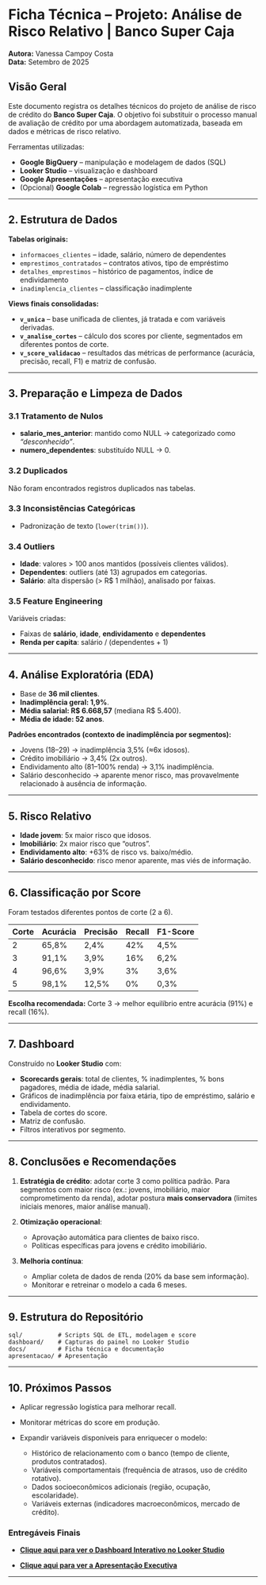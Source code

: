 # Ficha Técnica – Projeto: Análise de Risco Relativo | Banco Super Caja

**Autora:** Vanessa Campoy Costa  
**Data:** Setembro de 2025  

## Visão Geral

Este documento registra os detalhes técnicos do projeto de análise de risco de crédito do **Banco Super Caja**. O objetivo foi substituir o processo manual de avaliação de crédito por uma abordagem automatizada, baseada em dados e métricas de risco relativo.

Ferramentas utilizadas:

* **Google BigQuery** – manipulação e modelagem de dados (SQL)
* **Looker Studio** – visualização e dashboard
* **Google Apresentações** – apresentação executiva
* (Opcional) **Google Colab** – regressão logística em Python

---

## 2. Estrutura de Dados

**Tabelas originais:**

* `informacoes_clientes` – idade, salário, número de dependentes
* `emprestimos_contratados` – contratos ativos, tipo de empréstimo
* `detalhes_emprestimos` – histórico de pagamentos, índice de endividamento
* `inadimplencia_clientes` – classificação inadimplente

**Views finais consolidadas:**

* **`v_unica`** – base unificada de clientes, já tratada e com variáveis derivadas.
* **`v_analise_cortes`** – cálculo dos scores por cliente, segmentados em diferentes pontos de corte.
* **`v_score_validacao`** – resultados das métricas de performance (acurácia, precisão, recall, F1) e matriz de confusão.

---

## 3. Preparação e Limpeza de Dados

### 3.1 Tratamento de Nulos

* **salario\_mes\_anterior**: mantido como NULL → categorizado como *“desconhecido”*.
* **numero\_dependentes**: substituído NULL → 0.

### 3.2 Duplicados

Não foram encontrados registros duplicados nas tabelas.

### 3.3 Inconsistências Categóricas

* Padronização de texto (`lower(trim())`).

### 3.4 Outliers

* **Idade**: valores > 100 anos mantidos (possíveis clientes válidos).
* **Dependentes**: outliers (até 13) agrupados em categorias.
* **Salário**: alta dispersão (> R\$ 1 milhão), analisado por faixas.

### 3.5 Feature Engineering

Variáveis criadas:

* Faixas de **salário**, **idade**, **endividamento** e **dependentes**
* **Renda per capita**: salário / (dependentes + 1)

---

## 4. Análise Exploratória (EDA)

* Base de **36 mil clientes**.
* **Inadimplência geral: 1,9%**.
* **Média salarial: R\$ 6.668,57** (mediana R\$ 5.400).
* **Média de idade: 52 anos**.

**Padrões encontrados (contexto de inadimplência por segmentos):**

* Jovens (18–29) → inadimplência 3,5% (≈6x idosos).
* Crédito imobiliário → 3,4% (2x outros).
* Endividamento alto (81–100% renda) → 3,1% inadimplência.
* Salário desconhecido → aparente menor risco, mas provavelmente relacionado à ausência de informação.

---

## 5. Risco Relativo

* **Idade jovem**: 5x maior risco que idosos.
* **Imobiliário**: 2x maior risco que “outros”.
* **Endividamento alto**: +63% de risco vs. baixo/médio.
* **Salário desconhecido**: risco menor aparente, mas viés de informação.

---

## 6. Classificação por Score

Foram testados diferentes pontos de corte (2 a 6).

| Corte | Acurácia | Precisão | Recall | F1-Score |
| ----- | -------- | -------- | ------ | -------- |
| 2     | 65,8%    | 2,4%     | 42%    | 4,5%     |
| 3     | 91,1%    | 3,9%     | 16%    | 6,2%     |
| 4     | 96,6%    | 3,9%     | 3%     | 3,6%     |
| 5     | 98,1%    | 12,5%    | 0%     | 0,3%     |

**Escolha recomendada:** Corte 3 → melhor equilíbrio entre acurácia (91%) e recall (16%).

---

## 7. Dashboard

Construído no **Looker Studio** com:

* **Scorecards gerais**: total de clientes, % inadimplentes, % bons pagadores, média de idade, média salarial.
* Gráficos de inadimplência por faixa etária, tipo de empréstimo, salário e endividamento.
* Tabela de cortes do score.
* Matriz de confusão.
* Filtros interativos por segmento.

---

## 8. Conclusões e Recomendações

1. **Estratégia de crédito**: adotar corte 3 como política padrão. 
   Para segmentos com maior risco (ex.: jovens, imobiliário, maior comprometimento da renda), adotar postura **mais conservadora** (limites iniciais menores, maior análise manual). 
   
2. **Otimização operacional**:

   * Aprovação automática para clientes de baixo risco.
   * Políticas específicas para jovens e crédito imobiliário.
3. **Melhoria contínua**:

   * Ampliar coleta de dados de renda (20% da base sem informação).
   * Monitorar e retreinar o modelo a cada 6 meses.

---

## 9. Estrutura do Repositório

```
sql/          # Scripts SQL de ETL, modelagem e score
dashboard/    # Capturas do painel no Looker Studio
docs/         # Ficha técnica e documentação
apresentacao/ # Apresentação
```
---

## 10. Próximos Passos

* Aplicar regressão logística para melhorar recall.
* Monitorar métricas do score em produção.
* Expandir variáveis disponíveis para enriquecer o modelo:

  * Histórico de relacionamento com o banco (tempo de cliente, produtos contratados).
  * Variáveis comportamentais (frequência de atrasos, uso de crédito rotativo).
  * Dados socioeconômicos adicionais (região, ocupação, escolaridade).
  * Variáveis externas (indicadores macroeconômicos, mercado de crédito).


### Entregáveis Finais

* **[Clique aqui para ver o Dashboard Interativo no Looker Studio](https://lookerstudio.google.com/reporting/42a5e84c-d7cb-42cf-9cba-6fb903fd1f8e)**

* **[Clique aqui para ver a Apresentação Executiva](https://docs.google.com/presentation/d/1rdD61zwfBs6bMZKtprYMuiPibU-X4Itjh6LFMJtr_hQ/edit?usp=sharing)**

---





